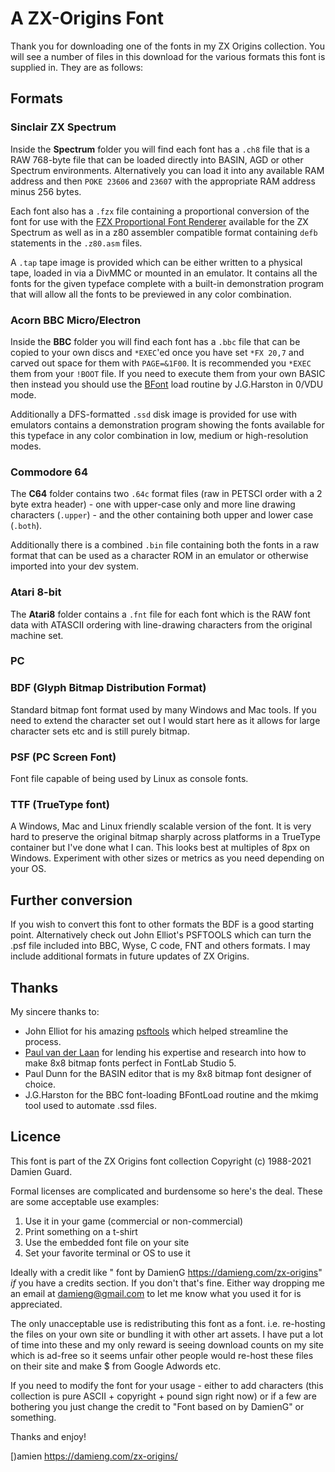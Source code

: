 # A ZX-Origins Font

Thank you for downloading one of the fonts in my ZX Origins collection. You will see a number of files in this download for the various formats this font is supplied in. They are as follows:

## Formats

### Sinclair ZX Spectrum

Inside the **Spectrum** folder you will find each font has a `.ch8` file that is a RAW 768-byte file that can be loaded directly into BASIN, AGD or other Spectrum environments. Alternatively you can load it into any available RAM address and then `POKE 23606` and `23607` with the appropriate RAM address minus 256 bytes.

Each font also has a `.fzx` file containing a proportional conversion of the font for use with the [FZX Proportional Font Renderer](https://github.com/z88dk/z88dk/tree/master/libsrc/_DEVELOPMENT/font/fzx) available for the ZX Spectrum as well as in a z80 assembler compatible format containing `defb` statements in the `.z80.asm` files.

A `.tap` tape image is provided which can be either written to a physical tape, loaded in via a DivMMC or mounted in an emulator. It contains all the fonts for the given typeface complete with a built-in demonstration program that will allow all the fonts to be previewed in any color combination.

### Acorn BBC Micro/Electron 

Inside the **BBC** folder you will find each font has a `.bbc` file that can be copied to your own discs and `*EXEC`'ed once you have set `*FX 20,7` and carved out space for them with `PAGE=&1F00`. It is recommended you `*EXEC` them from your `!BOOT` file. If you need to execute them from your own BASIC then instead you should use the [BFont](http://mdfs.net/Apps/Font/) load routine by J.G.Harston in 0/VDU mode.

Additionally a DFS-formatted `.ssd` disk image is provided for use with emulators contains a demonstration program showing the fonts available for this typeface in any color combination in low, medium or high-resolution modes. 

### Commodore 64

The **C64** folder contains two `.64c` format files (raw in PETSCI order with a 2 byte extra header) - one with upper-case only and more line drawing characters (`.upper`) - and the other containing both upper and lower case (`.both`).

Additionally there is a combined `.bin` file containing both the fonts in a raw format that can be used as a character ROM in an emulator or otherwise imported into your dev system.

### Atari 8-bit

The **Atari8** folder contains a `.fnt` file for each font which is the RAW font data with ATASCII ordering with line-drawing characters from the original machine set.

### PC

### BDF (Glyph Bitmap Distribution Format)

Standard bitmap font format used by many Windows and Mac tools. If you need to extend the character set out I would start here as it allows for large character sets etc and is still purely bitmap.

### PSF (PC Screen Font)

Font file capable of being used by Linux as console fonts.

### TTF (TrueType font)

A Windows, Mac and Linux friendly scalable version of the font. It is very hard to preserve the original bitmap sharply across platforms in a TrueType container but I've done what I can. This looks best at multiples of 8px on Windows. Experiment with other sizes or metrics as you need depending on your OS.

## Further conversion

If you wish to convert this font to other formats the BDF is a good starting point. Alternatively check out John Elliot's PSFTOOLS which can turn the .psf file included into BBC, Wyse, C code, FNT and others formats. I may include additional formats in future updates of ZX Origins.

## Thanks

My sincere thanks to:

- John Elliot for his amazing [psftools](https://www.seasip.info/Unix/PSF/) which helped streamline the process.
- [Paul van der Laan](http://type-invaders.com) for lending his expertise and research into how to make 8x8 bitmap fonts perfect in FontLab Studio 5.
- Paul Dunn for the BASIN editor that is my 8x8 bitmap font designer of choice.
- J.G.Harston for the BBC font-loading BFontLoad routine and the mkimg tool used to automate .ssd files.

## Licence

This font is part of the ZX Origins font collection Copyright (c) 1988-2021 Damien Guard. 

Formal licenses are complicated and burdensome so here's the deal. These are some acceptable use examples:

1. Use it in your game (commercial or non-commercial)
2. Print something on a t-shirt
3. Use the embedded font file on your site
4. Set your favorite terminal or OS to use it

Ideally with a credit like "<fontname> font by DamienG https://damieng.com/zx-origins" *if* you have a credits section. If you don't that's fine. Either way dropping me an email at damieng@gmail.com to let me know what you used it for is appreciated.

The only unacceptable use is redistributing this font as a font. i.e. re-hosting the files on your own site or bundling it with other art assets. I have put a lot of time into these and my only reward is seeing download counts on my site which is ad-free so it seems unfair other people would re-host these files on their site and make $ from Google Adwords etc.

If you need to modify the font for your usage - either to add characters (this collection is pure ASCII + copyright + pound sign right now) or if a few are bothering you just change the credit to "Font based on <fontname> by DamienG" or something.

Thanks and enjoy!

[)amien
https://damieng.com/zx-origins/